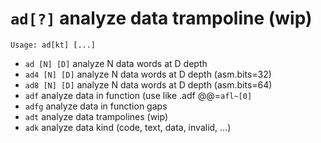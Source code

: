 <!-- TITLE: ad -->
#  `ad[?]`   analyze data trampoline (wip)


```text
Usage: ad[kt] [...]
```


- `ad [N] [D]`   analyze N data words at D depth
- `ad4 [N] [D]`   analyze N data words at D depth (asm.bits=32)
- `ad8 [N] [D]`   analyze N data words at D depth (asm.bits=64)
- `adf`   analyze data in function (use like .adf @@=`afl~[0]`
- `adfg`   analyze data in function gaps
- `adt`   analyze data trampolines (wip)
- `adk`   analyze data kind (code, text, data, invalid, ...)